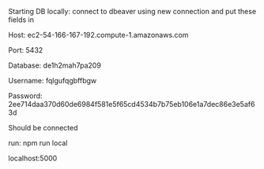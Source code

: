 Starting DB locally: connect to dbeaver using new connection and put these fields in

Host: ec2-54-166-167-192.compute-1.amazonaws.com

Port: 5432

Database: de1h2mah7pa209

Username: fqlgufqgbffbgw

Password: 2ee714daa370d60de6984f581e5f65cd4534b7b75eb106e1a7dec86e3e5af63d

Should be connected

run: npm run local

localhost:5000